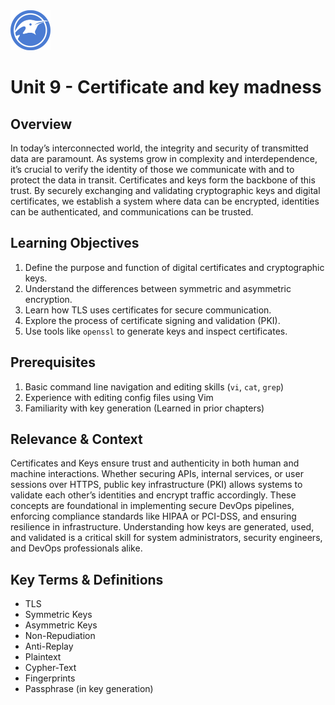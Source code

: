 <div class="flex-container">
        <img src="https://github.com/ProfessionalLinuxUsersGroup/img/blob/main/Assets/Logos/ProLUG_Round_Transparent_LOGO.png?raw=true" width="64" height="64"></img>
    <p>
        <h1>Unit 9 - Certificate and key madness</h1>
    </p>
</div>

## Overview

In today’s interconnected world, the integrity and security of transmitted data are paramount. As systems grow in complexity and interdependence, it’s crucial to verify the identity of those we communicate with and to protect the data in transit. Certificates and keys form the backbone of this trust. By securely exchanging and validating cryptographic keys and digital certificates, we establish a system where data can be encrypted, identities can be authenticated, and communications can be trusted.

## Learning Objectives

1. Define the purpose and function of digital certificates and cryptographic keys.
2. Understand the differences between symmetric and asymmetric encryption.
3. Learn how TLS uses certificates for secure communication.
4. Explore the process of certificate signing and validation (PKI).
5. Use tools like `openssl` to generate keys and inspect certificates.

## Prerequisites

1. Basic command line navigation and editing skills (`vi`, `cat`, `grep`)
2. Experience with editing config files using Vim
3. Familiarity with key generation (Learned in prior chapters)

## Relevance & Context

Certificates and Keys ensure trust and authenticity in both human and machine interactions. Whether securing APIs, internal services, or user sessions over HTTPS, public key infrastructure (PKI) allows systems to validate each other’s identities and encrypt traffic accordingly. These concepts are foundational in implementing secure DevOps pipelines, enforcing compliance standards like HIPAA or PCI-DSS, and ensuring resilience in infrastructure. Understanding how keys are generated, used, and validated is a critical skill for system administrators, security engineers, and DevOps professionals alike.

## Key Terms & Definitions

- TLS
- Symmetric Keys
- Asymmetric Keys
- Non-Repudiation
- Anti-Replay
- Plaintext
- Cypher-Text
- Fingerprints
- Passphrase (in key generation)
